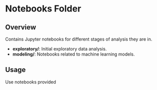 # Notebooks Folder

## Overview
Contains Jupyter notebooks for different stages of analysis they are in.

- **exploratory/**: Initial exploratory data analysis.
- **modeling/**: Notebooks related to machine learning models.

## Usage
Use notebooks provided 
